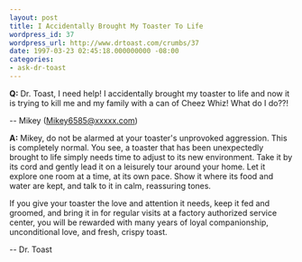 ```yaml
---
layout: post
title: I Accidentally Brought My Toaster To Life
wordpress_id: 37
wordpress_url: http://www.drtoast.com/crumbs/37
date: 1997-03-23 02:45:18.000000000 -08:00
categories:
- ask-dr-toast
---
```

**Q:** Dr. Toast, I need help! I accidentally brought my toaster to life and now it is trying to kill me and my family with a can of Cheez Whiz! What do I do??!

-- Mikey (Mikey6585@xxxxx.com)

**A:** Mikey, do not be alarmed at your toaster's unprovoked aggression. This is completely normal. You see, a toaster that has been unexpectedly brought to life simply needs time to adjust to its new environment. Take it by its cord and gently lead it on a leisurely tour around your home. Let it explore one room at a time, at its own pace. Show it where its food and water are kept, and talk to it in calm, reassuring tones.

If you give your toaster the love and attention it needs, keep it fed and groomed, and bring it in for regular visits at a factory authorized service center, you will be rewarded with many years of loyal companionship, unconditional love, and fresh, crispy toast.

-- Dr. Toast
